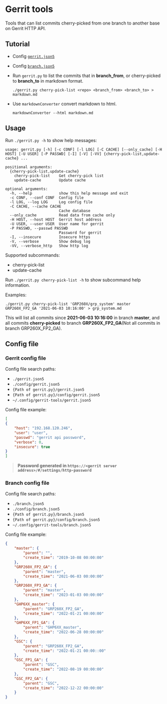 # Gerrit tools

Tools that can list commits cherry-picked from one branch to another base on Gerrit HTTP API.

## Tutorial

* Config [`gerrit.json5`](#gerrit_config)
* Config [`branch.json5`](#branch_config)
* Run `gerrit.py` to list the commits that in **branch_from**, or cherry-picked to **branch_to** in markdown format.

  ```shell
  ./gerrit.py cherry-pick-list <repo> <branch_from> <branch_to> > markdown.md
  ```

* Use `markdownConverter` convert markdown to html.

  ```shell
  markdownConverter --html markdown.md
  ```

## Usage

Run `./gerrit.py -h` to show help messages:

```
usage: gerrit.py [-h] [-c CONF] [-l LOG] [-C CACHE] [--only_cache] [-H HOST] [-U USER] [-P PASSWD] [-I] [-V] [-VV] {cherry-pick-list,update-cache} ...

positional arguments:
  {cherry-pick-list,update-cache}
    cherry-pick-list    Get cherry-pick list
    update-cache        Update cache

optional arguments:
  -h, --help            show this help message and exit
  -c CONF, --conf CONF  Config file
  -l LOG, --log LOG     Log config file
  -C CACHE, --cache CACHE
                        Cache database
  --only_cache          Read data from cache only
  -H HOST, --host HOST  Gerrit host address
  -U USER, --user USER  User name for gerrit
  -P PASSWD, --passwd PASSWD
                        Password for gerrit
  -I, --insecure        Insecure https
  -V, --verbose         Show debug log
  -VV, --verbose_http   Show http log
```

Supported subcommands:

* cherry-pick-list
* update-cache

Run `./gerrit.py cherry-pick-list -h` to show subcommand help information.



Examples:

`./gerrit.py cherry-pick-list 'GRP260X/grp_system' master GRP260X_FP2_GA '2021-06-03 10:16:00' > grp_system.md`

This will list all commits since **2021-06-03 10:16:00** in branch **master**, and all commits **cherry-picked** to branch **GRP260X_FP2_GA**(Not all commits in branch GRP260X_FP2_GA).


## Config file

### <span id='gerrit_config'>Gerrit config file</span>

Config file search paths:

* `./gerrit.json5`
* `./config/gerrit.json5`
* `{Path of gerrit.py}/gerrit.json5`
* `{Path of gerrit.py}/config/gerrit.json5`
* `~/.config/gerrit-tools/gerrit.json5`

Config file example:

```json
[
{
    "host": "192.168.120.246",
    "user": "user",
    "passwd": "gerrit api password",
    "verbose": 0,
    "insecure": true
}
]
```

> **Password generated in `https://<gerrit server address>/#/settings/http-password`**

### <span id='branch_config'>Branch config file</span>

Config file search paths:

* `./branch.json5`
* `./config/branch.json5`
* `{Path of gerrit.py}/branch.json5`
* `{Path of gerrit.py}/config/branch.json5`
* `~/.config/gerrit-tools/branch.json5`

Config file example:

```json
{
    "master": {
        "parent": "",
        "create_time": "2019-10-08 00:00:00"
    },
    "GRP260X_FP2_GA": {
        "parent": "master",
        "create_time": "2021-06-03 00:00:00"
    },
    "GRP260X_FP3_GA": {
        "parent": "master",
        "create_time": "2023-01-03 00:00:00"
    },
    "GHP6XX_master": {
        "parent": "GRP260X_FP2_GA",
        "create_time": "2022-01-21 00:00:00"
    },
    "GHP6XX_FP1_GA": {
        "parent": "GHP6XX_master",
        "create_time": "2022-06-28 00:00:00"
    },
    "GSC": {
        "parent": "GRP260X_FP2_GA",
        "create_time": "2022-01-21 00:00::00"
    },
    "GSC_FP1_GA": {
        "parent": "GSC",
        "create_time": "2022-08-19 00:00:00"
    },
    "GSC_FP2_GA": {
        "parent": "GSC",
        "create_time": "2022-12-22 00:00:00"
    }
}
```
